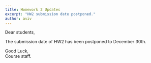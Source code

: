 ```yaml
---
title: Homework 2 Updates
excerpt: "HW2 submission date postponed."
author: aviv
---
```


Dear students,

The submission date of HW2 has been postponed to December 30th.

Good Luck,  
Course staff.



